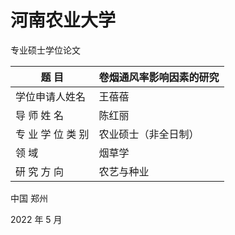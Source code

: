 # 河南农业大学

专业硕士学位论文

|题 目|卷烟通风率影响因素的研究|
|---|---|
|学位申请人姓名|王蓓蓓|
|导 师 姓 名|陈红丽|
|专 业 学 位 类 别|农业硕士（非全日制）|
|领 域|烟草学|
|研 究 方 向|农艺与种业|

中国 郑州

2022 年 5 月